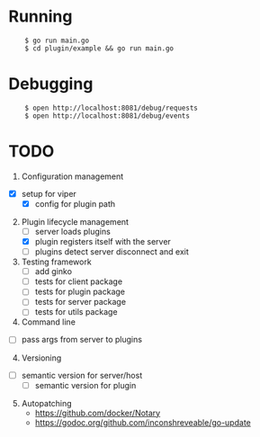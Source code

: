 # Running

		$ go run main.go
		$ cd plugin/example && go run main.go

# Debugging

		$ open http://localhost:8081/debug/requests
		$ open http://localhost:8081/debug/events

# TODO

1. Configuration management
  - [x] setup for viper
	- [x] config for plugin path
2. Plugin lifecycle management
	- [ ] server loads plugins
	- [x] plugin registers itself with the server
	- [ ] plugins detect server disconnect and exit
4. Testing framework
	- [ ] add ginko
	- [ ] tests for client package
	- [ ] tests for plugin package
	- [ ] tests for server package
	- [ ] tests for utils package
3. Command line
  - [ ] pass args from server to plugins
4. Versioning
  - [ ] semantic version for server/host
	- [ ] semantic version for plugin
5. Autopatching
	- https://github.com/docker/Notary
	- https://godoc.org/github.com/inconshreveable/go-update
